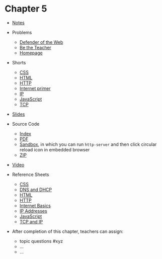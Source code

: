 # Chapter 5

* [Notes](notes)
* Problems
  * [Defender of the Web](https://docs.cs50.net/2019/ap/problems/defender/defender.html)
  * [Be the Teacher](https://docs.cs50.net/2019/ap/problems/teacher/teacher.html)
  * [Homepage](https://docs.cs50.net/2019/ap/problems/homepage/homepage.html)
* Shorts
  * [CSS](https://www.youtube.com/watch?v=Ub3FKU21ubk)
  * [HTML](https://www.youtube.com/watch?v=YK78KhMf7bs)
  * [HTTP](https://www.youtube.com/watch?v=4axL8Gfw2nI)
  * [Internet primer](https://www.youtube.com/watch?v=04GztBlVo_s)
  * [IP](https://www.youtube.com/watch?v=A1g9SokDJSU)
  * [JavaScript](https://www.youtube.com/watch?v=Z93IaNfavZw)
  * [TCP](https://www.youtube.com/watch?v=GP7uvI_6uas)
* [Slides](https://cdn.cs50.net/2018/fall/lectures/5/lecture5.pdf)
* Source Code
  * [Index](https://cdn.cs50.net/2018/fall/lectures/5/src5/)
  * [PDF](https://cdn.cs50.net/2018/fall/lectures/5/src5.pdf)
  * [Sandbox](https://sandbox.cs50.io/b0df4352-0dac-4722-bfc7-fe58e4c91bf5), in which you can run `http-server` and then click circular reload icon in embedded browser
  * [ZIP](https://cdn.cs50.net/2018/fall/lectures/5/src5.zip)
* [Video](https://video.cs50.net/2018/fall/lectures/5)
* Reference Sheets
  * [CSS](https://ap.cs50.school/assets/pdfs/css.pdf)
  * [DNS and DHCP](https://ap.cs50.school/assets/pdfs/dns_and_dhcp.pdf)
  * [HTML](https://ap.cs50.school/assets/pdfs/html.pdf)
  * [HTTP](https://ap.cs50.school/assets/pdfs/http.pdf)
  * [Internet Basics](https://ap.cs50.school/assets/pdfs/internet_basics.pdf)
  * [IP Addresses](https://ap.cs50.school/assets/pdfs/ip_addresses.pdf)
  * [JavaScript](https://ap.cs50.school/assets/pdfs/javascript.pdf)
  * [TCP and IP](https://ap.cs50.school/assets/pdfs/tcp_and_ip.pdf)

* After completion of this chapter, teachers can assign:
  * topic questions #xyz
  * ...
  * ...
